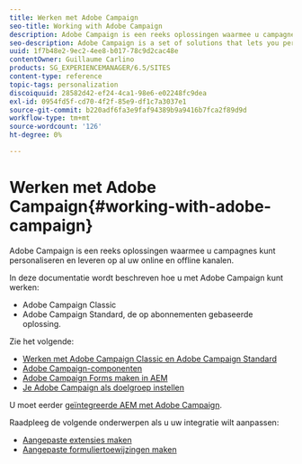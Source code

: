 ```yaml
---
title: Werken met Adobe Campaign
seo-title: Working with Adobe Campaign
description: Adobe Campaign is een reeks oplossingen waarmee u campagnes kunt personaliseren en leveren op al uw online en offline kanalen
seo-description: Adobe Campaign is a set of solutions that lets you personalize and deliver campaigns across all of your online and offline channels
uuid: 1f7b48e2-9ec2-4ee8-b017-78c9d2cac48e
contentOwner: Guillaume Carlino
products: SG_EXPERIENCEMANAGER/6.5/SITES
content-type: reference
topic-tags: personalization
discoiquuid: 28582d42-ef24-4ca1-98e6-e02248fc9dea
exl-id: 0954fd5f-cd70-4f2f-85e9-df1c7a3037e1
source-git-commit: b220adf6fa3e9faf94389b9a9416b7fca2f89d9d
workflow-type: tm+mt
source-wordcount: '126'
ht-degree: 0%

---
```


# Werken met Adobe Campaign{#working-with-adobe-campaign}

Adobe Campaign is een reeks oplossingen waarmee u campagnes kunt personaliseren en leveren op al uw online en offline kanalen.

In deze documentatie wordt beschreven hoe u met Adobe Campaign kunt werken:

* Adobe Campaign Classic
* Adobe Campaign Standard, de op abonnementen gebaseerde oplossing.

Zie het volgende:

* [Werken met Adobe Campaign Classic en Adobe Campaign Standard](/help/sites-authoring/campaign.md)
* [Adobe Campaign-componenten](/help/sites-authoring/adobe-campaign-components.md)
* [Adobe Campaign Forms maken in AEM](/help/sites-authoring/adobe-campaign-forms.md)
* [Je Adobe Campaign als doelgroep instellen](/help/sites-authoring/target-adobe-campaign.md)

U moet eerder [geïntegreerde AEM met Adobe Campaign](/help/sites-administering/campaign.md).

Raadpleeg de volgende onderwerpen als u uw integratie wilt aanpassen:

* [Aangepaste extensies maken](/help/sites-developing/extending-campaign-extensions.md)
* [Aangepaste formuliertoewijzingen maken](/help/sites-developing/extending-campaign-form-mapping.md)
